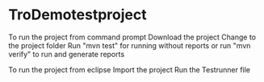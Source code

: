 # TroDemotestproject

To run the project from command prompt
Download the project 
Change to the project folder
Run "mvn test" for running without reports or run "mvn verify" to run and generate reports

To run the project from eclipse
Import the project
Run the Testrunner file
